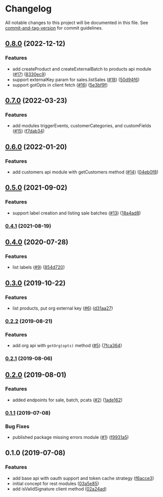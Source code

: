 # Changelog

All notable changes to this project will be documented in this file. See [commit-and-tag-version](https://github.com/absolute-version/commit-and-tag-version) for commit guidelines.

## [0.8.0](https://github.com/SalesVista/api-client-node/compare/v0.7.0...v0.8.0) (2022-12-12)


### Features

* add createProduct and createExternalBatch to products api module ([#17](https://github.com/SalesVista/api-client-node/issues/17)) ([8330ec9](https://github.com/SalesVista/api-client-node/commit/8330ec947e6a1eb953ef47fb9fed084d2fd184ce))
* support externalKey param for sales.listSales ([#18](https://github.com/SalesVista/api-client-node/issues/18)) ([50d94f6](https://github.com/SalesVista/api-client-node/commit/50d94f6109fdab42840c63e5dc52605cb42930d8))
* support gotOpts in client fetch ([#16](https://github.com/SalesVista/api-client-node/issues/16)) ([5e3bf9f](https://github.com/SalesVista/api-client-node/commit/5e3bf9f77cd49e3f2dd92699571c0b9b12063f56))

## [0.7.0](https://github.com/SalesVista/api-client-node/compare/v0.6.0...v0.7.0) (2022-03-23)


### Features

* add modules triggerEvents, customerCategories, and customFields ([#15](https://github.com/SalesVista/api-client-node/issues/15)) ([f7dab34](https://github.com/SalesVista/api-client-node/commit/f7dab34d8c8dd18ea3572c3f7235e0e585a0d0d6))

## [0.6.0](https://github.com/SalesVista/api-client-node/compare/v0.5.0...v0.6.0) (2022-01-20)


### Features

* add customers api module with getCustomers method ([#14](https://github.com/SalesVista/api-client-node/issues/14)) ([04eb0f8](https://github.com/SalesVista/api-client-node/commit/04eb0f85bf98682567437244c5d9ca7bf50f338e))

## [0.5.0](https://github.com/SalesVista/api-client-node/compare/v0.4.1...v0.5.0) (2021-09-02)


### Features

* support label creation and listing sale batches ([#13](https://github.com/SalesVista/api-client-node/issues/13)) ([18a4ad8](https://github.com/SalesVista/api-client-node/commit/18a4ad86bab7c67e0e1598e1da52cad50de04ada))

### [0.4.1](https://github.com/SalesVista/api-client-node/compare/v0.4.0...v0.4.1) (2021-08-19)

## [0.4.0](https://github.com/SalesVista/api-client-node/compare/v0.3.0...v0.4.0) (2020-07-28)


### Features

* list labels ([#9](https://github.com/SalesVista/api-client-node/issues/9)) ([854d720](https://github.com/SalesVista/api-client-node/commit/854d720))

## [0.3.0](https://github.com/SalesVista/api-client-node/compare/v0.2.2...v0.3.0) (2019-10-22)


### Features

* list products, put org external key ([#6](https://github.com/SalesVista/api-client-node/issues/6)) ([d31aa27](https://github.com/SalesVista/api-client-node/commit/d31aa27))

### [0.2.2](https://github.com/SalesVista/api-client-node/compare/v0.2.1...v0.2.2) (2019-08-21)


### Features

* add org api with `getOrg(opts)` method ([#5](https://github.com/SalesVista/api-client-node/issues/5)) ([7fca364](https://github.com/SalesVista/api-client-node/commit/7fca364))

### [0.2.1](https://github.com/SalesVista/api-client-node/compare/v0.2.0...v0.2.1) (2019-08-06)



## [0.2.0](https://github.com/SalesVista/api-client-node/compare/v0.1.1...v0.2.0) (2019-08-01)


### Features

* added endpoints for sale, batch, pcats ([#2](https://github.com/SalesVista/api-client-node/issues/2)) ([1ade162](https://github.com/SalesVista/api-client-node/commit/1ade162))



### [0.1.1](https://github.com/SalesVista/api-client-node/compare/v0.1.0...v0.1.1) (2019-07-08)


### Bug Fixes

* published package missing errors module ([#1](https://github.com/SalesVista/api-client-node/issues/1)) ([f9931a5](https://github.com/SalesVista/api-client-node/commit/f9931a5))



## 0.1.0 (2019-07-08)


### Features

* add base api with oauth support and token cache strategy ([f6acce3](https://github.com/SalesVista/api-client-node/commit/f6acce385859675562079c3e7255d1d3252f0edf))
* initial concept for rest modules ([03a5e85](https://github.com/SalesVista/api-client-node/commit/03a5e85))
* add isValidSignature client method ([02a24ad](https://github.com/SalesVista/api-client-node/commit/02a24ad))
